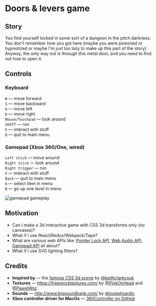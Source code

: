 # Doors & levers game

## Story
You find yourself locked in some sort of a
 dungeon in the pitch darkness. You don't
 remember how you got here (maybe you were
 poisoned or hypnotized or maybe I'm just too
 lazy to make up this part of the story). Anyway,
 the only way out is through this metal door,
 and you need to find out how to open it.

## Controls
### Keyboard
`W` — move forward  
`S` — move backward  
`A` — move left  
`D` — move right  
`Mouse/Touchpad` — look around  
`SHIFT` — run  
`E` — interact with stuff  
`Q` — quit to main menu  

### Gamepad (Xbox 360/One, wired)
`Left stick` — move around  
`Right stick` — look around  
`Right trigger` — run  
`X` — interact with stuff  
`Back` — quit to main menu  
`A` — select item in menu  
`B` — go up one level in menu  

![gamepad gameplay](./assets/screencapture-001.gif)

## Motivation
* Can I make a 3d interactive game with CSS 3d
 transforms only (no canvases)?
* What if I use React/Redux/Webpack/Tape?
* What are various web APIs like:
[Pointer Lock API](https://w3c.github.io/pointerlock/),
[Web Audio API](https://webaudio.github.io/web-audio-api/),
[Gamepad API](https://w3c.github.io/gamepad/)
all about?
* What if I use SVG lighting filters?

## Credits
* **Inspired by** — the [famous CSS 3d scene](http://keithclark.co.uk/labs/css-fps/)
by [@keithclarkcouk](https://twitter.com/keithclarkcouk)
* **Textures** — https://freestocktextures.com/
by [@PinkOnHead](https://twitter.com/pinkonhead)
and [@PawelWoz](https://twitter.com/PawelWoz)
* **Sounds** — http://www.bigsoundbank.com/
by [@josephsardin](https://twitter.com/josephsardin)
* **Xbox controller driver for MacOs** —
[360Controller on GitHub](https://github.com/360Controller/360Controller'>)
